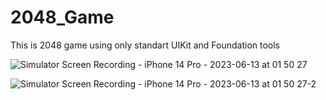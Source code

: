 # 2048_Game



This is 2048 game using only standart UIKit and Foundation tools


![Simulator Screen Recording - iPhone 14 Pro - 2023-06-13 at 01 50 27](https://github.com/Raw1aN/2048_Game/assets/80126271/7d7b3edb-9ed5-4313-86a2-87aad5d14fda)

![Simulator Screen Recording - iPhone 14 Pro - 2023-06-13 at 01 50 27-2](https://github.com/Raw1aN/2048_Game/assets/80126271/506b5778-cacc-4193-bd29-6d9169e76454)
